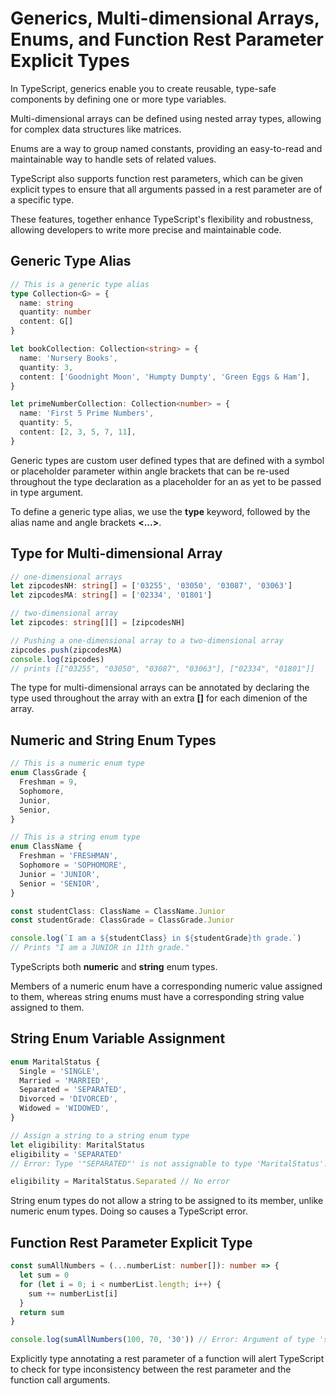 # Generics, Multi-dimensional Arrays, Enums, and Function Rest Parameter Explicit Types

In TypeScript, generics enable you to create reusable, type-safe components by defining one or more type variables.

Multi-dimensional arrays can be defined using nested array types, allowing for complex data structures like matrices.

Enums are a way to group named constants, providing an easy-to-read and maintainable way to handle sets of related values.

TypeScript also supports function rest parameters, which can be given explicit types to ensure that all arguments passed in a rest parameter are of a specific type.

These features, together enhance TypeScript's flexibility and robustness, allowing developers to write more precise and maintainable code.

## Generic Type Alias

```typescript
// This is a generic type alias
type Collection<G> = {
  name: string
  quantity: number
  content: G[]
}

let bookCollection: Collection<string> = {
  name: 'Nursery Books',
  quantity: 3,
  content: ['Goodnight Moon', 'Humpty Dumpty', 'Green Eggs & Ham'],
}

let primeNumberCollection: Collection<number> = {
  name: 'First 5 Prime Numbers',
  quantity: 5,
  content: [2, 3, 5, 7, 11],
}
```

Generic types are custom user defined types that are defined with a symbol or placeholder parameter within angle brackets that can be re-used throughout the type declaration as a placeholder for an as yet to be passed in type argument.

To define a generic type alias, we use the **type** keyword, followed by the alias name and angle brackets **<...>**.

## Type for Multi-dimensional Array

```typescript
// one-dimensional arrays
let zipcodesNH: string[] = ['03255', '03050', '03087', '03063']
let zipcodesMA: string[] = ['02334', '01801']

// two-dimensional array
let zipcodes: string[][] = [zipcodesNH]

// Pushing a one-dimensional array to a two-dimensional array
zipcodes.push(zipcodesMA)
console.log(zipcodes)
// prints [["03255", "03050", "03087", "03063"], ["02334", "01801"]]
```

The type for multi-dimensional arrays can be annotated by declaring the type used throughout the array with an extra **[]** for each dimenion of the array.

## Numeric and String Enum Types

```typescript
// This is a numeric enum type
enum ClassGrade {
  Freshman = 9,
  Sophomore,
  Junior,
  Senior,
}

// This is a string enum type
enum ClassName {
  Freshman = 'FRESHMAN',
  Sophomore = 'SOPHOMORE',
  Junior = 'JUNIOR',
  Senior = 'SENIOR',
}

const studentClass: ClassName = ClassName.Junior
const studentGrade: ClassGrade = ClassGrade.Junior

console.log(`I am a ${studentClass} in ${studentGrade}th grade.`)
// Prints "I am a JUNIOR in 11th grade."
```

TypeScripts both **numeric** and **string** enum types.

Members of a numeric enum have a corresponding numeric value assigned to them, whereas string enums must have a corresponding string value assigned to them.

## String Enum Variable Assignment

```typescript
enum MaritalStatus {
  Single = 'SINGLE',
  Married = 'MARRIED',
  Separated = 'SEPARATED',
  Divorced = 'DIVORCED',
  Widowed = 'WIDOWED',
}

// Assign a string to a string enum type
let eligibility: MaritalStatus
eligibility = 'SEPARATED'
// Error: Type '"SEPARATED"' is not assignable to type 'MaritalStatus'.

eligibility = MaritalStatus.Separated // No error
```

String enum types do not allow a string to be assigned to its member, unlike numeric enum types. Doing so causes a TypeScript error.

## Function Rest Parameter Explicit Type

```typescript
const sumAllNumbers = (...numberList: number[]): number => {
  let sum = 0
  for (let i = 0; i < numberList.length; i++) {
    sum += numberList[i]
  }
  return sum
}

console.log(sumAllNumbers(100, 70, '30')) // Error: Argument of type 'string' is not assignable to parameter of type 'number'.
```

Explicitly type annotating a rest parameter of a function will alert TypeScript to check for type inconsistency between the rest parameter and the function call arguments.
